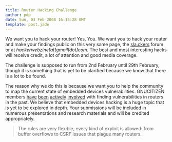 ```yaml
---
title: Router Hacking Challenge
author: pdp
date: Sun, 03 Feb 2008 16:15:28 GMT
template: post.jade
---
```


We want you to hack your router! Yes, You. We want you to hack your router and make your findings public on this very same page, the [sla.ckers](http://sla.ckers.org/forum/read.php?13,20128) forum or at _hackerwebzine[at]gmail[dot]com_. The best and most interesting hacks will receive credit, a lot of attention and good media coverage.

The challenge is supposed to run from 2nd February until 29th February, though it is something that is yet to be clarified because we know that there is a lot to be found.

The reason why we do this is because we want you to help the community to map the current state of embedded devices vulnerabilities. GNUCITIZEN members [have](/blog/hacking-the-interwebs) [been](/blog/call-jacking) [actively](/blog/bt-home-flub-pwnin-the-bt-home-hub) [involved](/blog/security-and-hacking-scene-in-london/) with finding vulnerabilities in routers in the past. We believe that embedded devices hacking is a huge topic that is yet to be explored in depth. Your submissions will be included in numerous presentations and research materials and will be credited appropriately.

> The rules are very flexible, every kind of exploit is allowed: from buffer overflows to CSRF issues that plague many routers.
